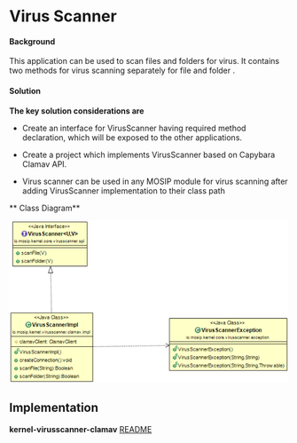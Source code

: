 ﻿# Virus Scanner

#### Background

This application can be used to scan files and folders for virus. It contains two methods for virus scanning separately for file and folder .


#### Solution



**The key solution considerations are**


- Create an interface for VirusScanner having required method declaration, which will be exposed to the other applications.


- Create a project which implements VirusScanner based on Capybara Clamav API.


- Virus scanner can be used in any MOSIP module for virus scanning after adding VirusScanner implementation to their class path



** Class Diagram**



![Class Diagram](_images/kernel-virusscanner-cd.png)


## Implementation


**kernel-virusscanner-clamav** [README](../../../kernel/kernel-virusscanner-clamav/README.md)
